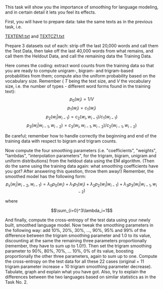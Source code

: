 This task will show you the importance of smoothing for language modeling, and in certain detail it lets you feel its effects.

First, you will have to prepare data: take the same texts as in the previous task, i.e.

[TEXTEN1.txt](TEXTEN1.txt) and [TEXTCZ1.txt](TEXTCZ1.txt)

Prepare 3 datasets out of each: strip off the last 20,000 words and call them the Test Data, then take off the last 40,000 words from what remains, and call them the Heldout Data, and call the remaining data the Training Data.

Here comes the coding: extract word counts from the training data so that you are ready to compute unigram-, bigram- and trigram-based probabilities from them; compute also the uniform probability based on the vocabulary size. Remember ( $T$ being the text size, and $V$ the vocabulary size, i.e. the number of types - different word forms found in the training text):
$$p_0(w_i)=1/V$$
$$p_1(w_i)=c_1(w_i)$$
$$p_2(w_i|w_{i-1})=c_2(w_i,w_{i-1})/c_1(w_{i-1})$$
$$p_3(w_i|w_{i-1},w_{i-2}) = c_3(w_i,w_{i-1},w_{i-2})/c_2(w_{i-1},w_{i-2})$$

Be careful; remember how to handle correctly the beginning and end of the training data with respect to bigram and trigram counts.

Now compute the four smoothing parameters (i.e. "coefficients", "weights", "lambdas", "interpolation parameters", for the trigram, bigram, unigram and uniform distributions) from the heldout data using the EM algorithm. (Then do the same using the training data again: what smoothing coefficients have you got? After answering this question, throw them away!) Remember, the smoothed model has the following form:
$$p_s(w_i|w_{i-2},w_{i-1})=\lambda_0p_0(w_i)+\lambda_1p_1(w_i)+\lambda_2p_2(w_i|w_{i-1})+\lambda_3p_3(w_i|w_{i-1},w_{i-2})$$

where

$$\sum_{i=0}^3\lambda_i=1$$

And finally, compute the cross-entropy of the test data using your newly built, smoothed language model. Now tweak the smoothing parameters in the following way: add 10%, 20%, 30%, ..., 90%, 95% and 99% of the difference between the trigram smoothing parameter and 1.0 to its value, discounting at the same the remaining three parameters proportionally (remember, they have to sum up to 1.0!!). Then set the trigram smoothing parameter to 90%, 80%, 70%, ... 10%, 0% of its value, boosting proportionally the other three parameters, again to sum up to one. Compute the cross-entropy on the test data for all these 22 cases (original + 11 trigram parameter increase + 10 trigram smoothing parameter decrease). Tabulate, graph and explain what you have got. Also, try to explain the differences between the two languages based on similar statistics as in the Task No. 2.

